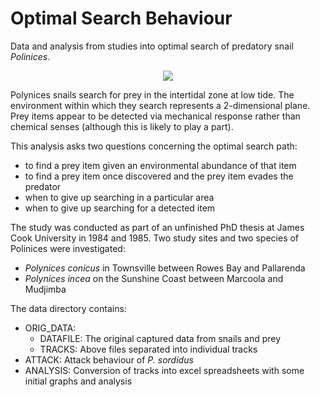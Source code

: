 # Optimal Search Behaviour

Data and analysis from studies into optimal search of predatory snail _Polinices_.

<p align="center">
    <img src="https://avatars.githubusercontent.com/u/70077?v=4">
</p>

Polynices snails search for prey in the intertidal zone at low tide. The environment within which they search represents a 2-dimensional plane. Prey items appear to be detected via mechanical response rather than chemical senses (although this is likely to play a part). 

This analysis asks two questions concerning the optimal search path:
 - to find a prey item given an environmental abundance of that item
 - to find a prey item once discovered and the prey item evades the predator
 - when to give up searching in a particular area
 - when to give up searching for a detected item 

The study was conducted as part of an unfinished PhD thesis at James Cook University
in 1984 and 1985. Two study sites and two species of Polinices were investigated:

- _Polynices conicus_ in Townsville between Rowes Bay and Pallarenda
- _Polynices incea_ on the Sunshine Coast between Marcoola and Mudjimba

The data directory contains:

- ORIG_DATA: 
    - DATAFILE: The original captured data from snails and prey
    - TRACKS: Above files separated into individual tracks
- ATTACK: Attack behaviour of _P. sordidus_
- ANALYSIS: Conversion of tracks into excel spreadsheets with some initial graphs and analysis

